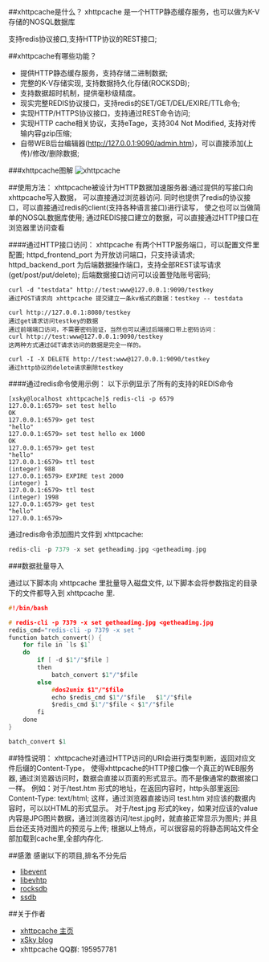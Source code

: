 
##xhttpcache是什么？
xhttpcache 是一个HTTP静态缓存服务，也可以做为K-V存储的NOSQL数据库

支持redis协议接口,支持HTTP协议的REST接口;

##xhttpcache有哪些功能？
* 提供HTTP静态缓存服务，支持存储二进制数据; 
* 完整的K-V存储实现,  支持数据持久化存储(ROCKSDB); 
* 支持数据超时机制，提供毫秒级精度。
* 现实完整REDIS协议接口，支持redis的SET/GET/DEL/EXIRE/TTL命令;
* 实现HTTP/HTTPS协议接口，支持通过REST命令访问;
* 实现HTTP cache相关协议，支持eTage，支持304 Not Modified, 支持对传输内容gzip压缩;
* 自带WEB后台编辑器(http://127.0.0.1:9090/admin.htm)，可以直接添加(上传)/修改/删除数据;
    
###xhttpcache图解
![xhttpcache](http://xhttpcache.0xsky.com/images/plans.png)

##使用方法：
xhttpcache被设计为HTTP数据加速服务器:通过提供的写接口向xhttpcache写入数据，
可以直接通过浏览器访问.
同时也提供了redis的协议接口，可以直接通过redis的client(支持各种语言接口)进行读写，
使之也可以当做简单的NOSQL数据库使用;
通过REDIS接口建立的数据，可以直接通过HTTP接口在浏览器里访问查看
    
####通过HTTP接口访问：
xhttpcache 有两个HTTP服务端口，可以配置文件里配置;
httpd_frontend_port 为开放访问端口，只支持读请求;
httpd_backend_port  为后端数据操作端口，支持全部REST读写请求(get/post/put/delete);
后端数据接口访问可以设置登陆账号密码;

    curl -d "testdata" http://test:www@127.0.0.1:9090/testkey
    通过POST请求向 xhttpcache 提交建立一条kv格式的数据：testkey -- testdata
    
    curl http://127.0.0.1:8080/testkey
    通过get请求访问testkey的数据
    通过前端端口访问，不需要密码验证，当然也可以通过后端接口带上密码访问：
    curl http://test:www@127.0.0.1:9090/testkey
    这两种方式通过GET请求访问的数据是完全一样的。
    
    curl -I -X DELETE http://test:www@127.0.0.1:9090/testkey
    通过http协议的delete请求删除testkey
    
    
####通过redis命令使用示例：
以下示例显示了所有的支持的REDIS命令

    [xsky@localhost xhttpcache]$ redis-cli -p 6579
    127.0.0.1:6579> set test hello 
    OK
    127.0.0.1:6579> get test
    "hello"
    127.0.0.1:6579> set test hello ex 1000
    OK
    127.0.0.1:6579> get test
    "hello"
    127.0.0.1:6579> ttl test
    (integer) 988
    127.0.0.1:6579> EXPIRE test 2000
    (integer) 1
    127.0.0.1:6579> ttl test
    (integer) 1998
    127.0.0.1:6579> get test
    "hello"
    127.0.0.1:6579> 

通过redis命令添加图片文件到 xhttpcache:
```c
redis-cli -p 7379 -x set getheadimg.jpg <getheadimg.jpg
```

###数据批量导入

通过以下脚本向 xhttpcache 里批量导入磁盘文件,
以下脚本会将参数指定的目录下的文件都导入到 xhttpcache 里.

```c
#!/bin/bash

# redis-cli -p 7379 -x set getheadimg.jpg <getheadimg.jpg
redis_cmd="redis-cli -p 7379 -x set "
function batch_convert() {
    for file in `ls $1`
    do
        if [ -d $1"/"$file ]
        then
            batch_convert $1"/"$file
        else
            #dos2unix $1"/"$file
            echo $redis_cmd $1"/"$file   $1"/"$file
            $redis_cmd $1"/"$file < $1"/"$file
        fi
    done
}

batch_convert $1

```
    
##特性说明：
    xhttpcache对通过HTTP访问的URI会进行类型判断，返回对应文件后缀的Content-Type，
    使得xhttpcache的HTTP接口像一个真正的WEB服务器,
    通过浏览器访问时，数据会直接以页面的形式显示。而不是像通常的数据接口一样。
    例如：对于/test.htm 形式的地址，在返回内容时，http头部里返回: Content-Type: text/html;
    这样，通过浏览器直接访问 test.htm 对应该的数据内容时，可以以HTML的形式显示。
    对于/test.jpg 形式的key，如果对应该的value内容是JPG图片数据，通过浏览器访问/test.jpg时，就直接正常显示为图片;
    并且后台还支持对图片的预览与上传;
    根据以上特点，可以很容易的将静态网站文件全部加载到cache里,全部内存化.

##感激
感谢以下的项目,排名不分先后

* [libevent](http://libevent.org/) 
* [libevhtp](https://github.com/ellzey/libevhtp)
* [rocksdb](http://rocksdb.org/)
* [ssdb](http://ssdb.io/)


##关于作者
* [xhttpcache 主页](http://xhttpcache.0xsky.com/)
* [xSky blog](http://www.0xsky.com/) 
* xhttpcache QQ群: 195957781
